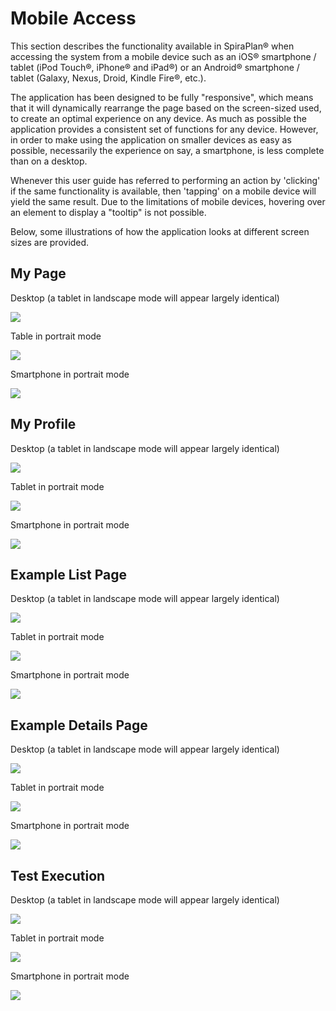 # Mobile Access

This section describes the functionality available in SpiraPlan® when
accessing the system from a mobile device such as an iOS® smartphone /
tablet (iPod Touch®, iPhone® and iPad®) or an Android® smartphone /
tablet (Galaxy, Nexus, Droid, Kindle Fire®, etc.).

The application has been designed to be fully "responsive", which means
that it will dynamically rearrange the page based on the screen-sized
used, to create an optimal experience on any device. As much as possible
the application provides a consistent set of functions for any device.
However, in order to make using the application on smaller devices as
easy as possible, necessarily the experience on say, a smartphone, is
less complete than on a desktop.

Whenever this user guide has referred to performing an action by
'clicking' if the same functionality is available, then 'tapping' on a
mobile device will yield the same result. Due to the limitations of
mobile devices, hovering over an element to display a "tooltip" is not
possible.

Below, some illustrations of how the application looks at different
screen sizes are provided.

## My Page

Desktop (a tablet in landscape mode will appear largely identical)

![](img/Mobile_Access_431.png)




Table in portrait mode

![](img/Mobile_Access_432.png)




Smartphone in portrait mode

![](img/Mobile_Access_433.png)




## My Profile

Desktop (a tablet in landscape mode will appear largely identical)

![](img/Mobile_Access_434.png)




Tablet in portrait mode

![](img/Mobile_Access_435.png)




Smartphone in portrait mode

![](img/Mobile_Access_436.png)




## Example List Page

Desktop (a tablet in landscape mode will appear largely identical)

![](img/Mobile_Access_437.png)




Tablet in portrait mode

![](img/Mobile_Access_438.png)




Smartphone in portrait mode

![](img/Mobile_Access_439.png)




## Example Details Page

Desktop (a tablet in landscape mode will appear largely identical)

![](img/Mobile_Access_440.png)




Tablet in portrait mode

![](img/Mobile_Access_441.png)


Smartphone in portrait mode

![](img/Mobile_Access_442.png)




## Test Execution

Desktop (a tablet in landscape mode will appear largely identical)

![](img/Mobile_Access_443.png)




Tablet in portrait mode

![](img/Mobile_Access_444.png)




Smartphone in portrait mode

![](img/Mobile_Access_445.png)





